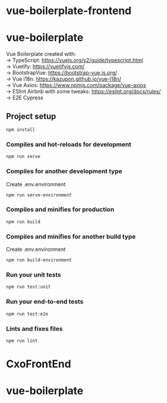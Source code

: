 # vue-boilerplate-frontend

# vue-boilerplate
Vue Boilerplate created with:  
    -> TypeScript: https://vuejs.org/v2/guide/typescript.html  
    -> Vuetify: https://vuetifyjs.com/  
    -> BootstrapVue: https://bootstrap-vue.js.org/  
    -> Vue i18n: https://kazupon.github.io/vue-i18n/  
    -> Vue Axios: https://www.npmjs.com/package/vue-axios  
    -> ESlint Airbnb with some tweaks: https://eslint.org/docs/rules/  
    -> E2E Cypress  

## Project setup
```
npm install
```

### Compiles and hot-reloads for development
```
npm run serve
```

### Compiles for another development type
Create .env.environment

```
npm run serve-environment
```

### Compiles and minifies for production
```
npm run build
```

### Compiles and minifies for another build type
Create .env.environment

```
npm run build-environment
```

### Run your unit tests
```
npm run test:unit
```

### Run your end-to-end tests
```
npm run test:e2e
```

### Lints and fixes files
```
npm run lint
```
# CxoFrontEnd
# vue-boilerplate
